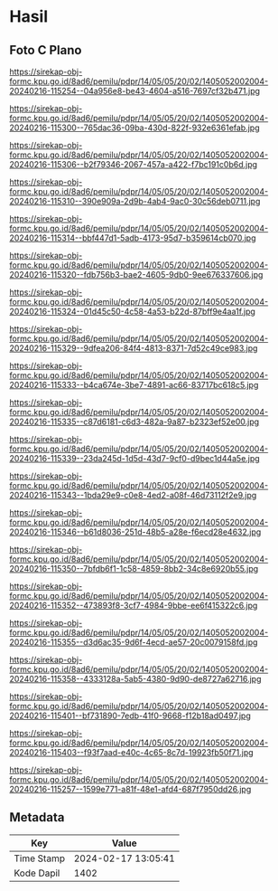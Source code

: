 # Hasil

## Foto C Plano

https://sirekap-obj-formc.kpu.go.id/8ad6/pemilu/pdpr/14/05/05/20/02/1405052002004-20240216-115254--04a956e8-be43-4604-a516-7697cf32b471.jpg

https://sirekap-obj-formc.kpu.go.id/8ad6/pemilu/pdpr/14/05/05/20/02/1405052002004-20240216-115300--765dac36-09ba-430d-822f-932e6361efab.jpg

https://sirekap-obj-formc.kpu.go.id/8ad6/pemilu/pdpr/14/05/05/20/02/1405052002004-20240216-115306--b2f79346-2067-457a-a422-f7bc191c0b6d.jpg

https://sirekap-obj-formc.kpu.go.id/8ad6/pemilu/pdpr/14/05/05/20/02/1405052002004-20240216-115310--390e909a-2d9b-4ab4-9ac0-30c56deb0711.jpg

https://sirekap-obj-formc.kpu.go.id/8ad6/pemilu/pdpr/14/05/05/20/02/1405052002004-20240216-115314--bbf447d1-5adb-4173-95d7-b359614cb070.jpg

https://sirekap-obj-formc.kpu.go.id/8ad6/pemilu/pdpr/14/05/05/20/02/1405052002004-20240216-115320--fdb756b3-bae2-4605-9db0-9ee676337606.jpg

https://sirekap-obj-formc.kpu.go.id/8ad6/pemilu/pdpr/14/05/05/20/02/1405052002004-20240216-115324--01d45c50-4c58-4a53-b22d-87bff9e4aa1f.jpg

https://sirekap-obj-formc.kpu.go.id/8ad6/pemilu/pdpr/14/05/05/20/02/1405052002004-20240216-115329--9dfea206-84f4-4813-8371-7d52c49ce983.jpg

https://sirekap-obj-formc.kpu.go.id/8ad6/pemilu/pdpr/14/05/05/20/02/1405052002004-20240216-115333--b4ca674e-3be7-4891-ac66-83717bc618c5.jpg

https://sirekap-obj-formc.kpu.go.id/8ad6/pemilu/pdpr/14/05/05/20/02/1405052002004-20240216-115335--c87d6181-c6d3-482a-9a87-b2323ef52e00.jpg

https://sirekap-obj-formc.kpu.go.id/8ad6/pemilu/pdpr/14/05/05/20/02/1405052002004-20240216-115339--23da245d-1d5d-43d7-9cf0-d9bec1d44a5e.jpg

https://sirekap-obj-formc.kpu.go.id/8ad6/pemilu/pdpr/14/05/05/20/02/1405052002004-20240216-115343--1bda29e9-c0e8-4ed2-a08f-46d73112f2e9.jpg

https://sirekap-obj-formc.kpu.go.id/8ad6/pemilu/pdpr/14/05/05/20/02/1405052002004-20240216-115346--b61d8036-251d-48b5-a28e-f6ecd28e4632.jpg

https://sirekap-obj-formc.kpu.go.id/8ad6/pemilu/pdpr/14/05/05/20/02/1405052002004-20240216-115350--7bfdb6f1-1c58-4859-8bb2-34c8e6920b55.jpg

https://sirekap-obj-formc.kpu.go.id/8ad6/pemilu/pdpr/14/05/05/20/02/1405052002004-20240216-115352--473893f8-3cf7-4984-9bbe-ee6f415322c6.jpg

https://sirekap-obj-formc.kpu.go.id/8ad6/pemilu/pdpr/14/05/05/20/02/1405052002004-20240216-115355--d3d6ac35-9d6f-4ecd-ae57-20c0079158fd.jpg

https://sirekap-obj-formc.kpu.go.id/8ad6/pemilu/pdpr/14/05/05/20/02/1405052002004-20240216-115358--4333128a-5ab5-4380-9d90-de8727a62716.jpg

https://sirekap-obj-formc.kpu.go.id/8ad6/pemilu/pdpr/14/05/05/20/02/1405052002004-20240216-115401--bf731890-7edb-41f0-9668-f12b18ad0497.jpg

https://sirekap-obj-formc.kpu.go.id/8ad6/pemilu/pdpr/14/05/05/20/02/1405052002004-20240216-115403--f93f7aad-e40c-4c65-8c7d-19923fb50f71.jpg

https://sirekap-obj-formc.kpu.go.id/8ad6/pemilu/pdpr/14/05/05/20/02/1405052002004-20240216-115257--1599e771-a81f-48e1-afd4-687f7950dd26.jpg


## Metadata

| Key        | Value               |
| ---------- | ------------------- |
| Time Stamp | 2024-02-17 13:05:41 |
| Kode Dapil | 1402                |



